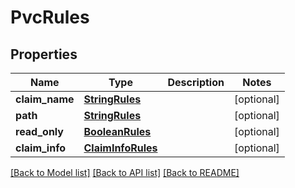 # PvcRules

## Properties
Name | Type | Description | Notes
------------ | ------------- | ------------- | -------------
**claim_name** | [**StringRules**](StringRules.md) |  | [optional] 
**path** | [**StringRules**](StringRules.md) |  | [optional] 
**read_only** | [**BooleanRules**](BooleanRules.md) |  | [optional] 
**claim_info** | [**ClaimInfoRules**](ClaimInfoRules.md) |  | [optional] 

[[Back to Model list]](../README.md#documentation-for-models) [[Back to API list]](../README.md#documentation-for-api-endpoints) [[Back to README]](../README.md)

